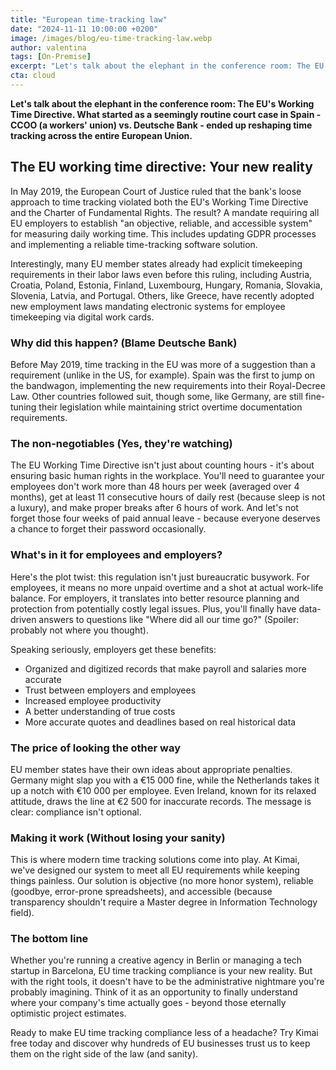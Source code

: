 ```yaml
---
title: "European time-tracking law"
date: "2024-11-11 10:00:00 +0200"
image: /images/blog/eu-time-tracking-law.webp
author: valentina
tags: [On-Premise]
excerpt: "Let's talk about the elephant in the conference room: The EU's Working Time Directive, forcing all employers to use an electronic time-tracking system."
cta: cloud
---
```

 
__Let's talk about the elephant in the conference room: The EU's Working Time Directive. What started as a seemingly routine court case in Spain - CCOO (a workers' union) vs. Deutsche Bank - ended up reshaping time tracking across the entire European Union.__

## The EU working time directive: Your new reality

In May 2019, the European Court of Justice ruled that the bank's loose approach to time tracking violated both the EU's Working Time Directive and the Charter of Fundamental Rights. The result? A mandate requiring all EU employers to establish "an objective, reliable, and accessible system" for measuring daily working time. This includes updating GDPR processes and implementing a reliable time-tracking software solution.

Interestingly, many EU member states already had explicit timekeeping requirements in their labor laws even before this ruling, including Austria, Croatia, Poland, Estonia, Finland, Luxembourg, Hungary, Romania, Slovakia, Slovenia, Latvia, and Portugal. Others, like Greece, have recently adopted new employment laws mandating electronic systems for employee timekeeping via digital work cards.

### Why did this happen? (Blame Deutsche Bank)

Before May 2019, time tracking in the EU was more of a suggestion than a requirement (unlike in the US, for example). Spain was the first to jump on the bandwagon, implementing the new requirements into their Royal-Decree Law. Other countries followed suit, though some, like Germany, are still fine-tuning their legislation while maintaining strict overtime documentation requirements.

### The non-negotiables (Yes, they're watching)

The EU Working Time Directive isn't just about counting hours - it's about ensuring basic human rights in the workplace. You'll need to guarantee your employees don't work more than 48 hours per week (averaged over 4 months), get at least 11 consecutive hours of daily rest (because sleep is not a luxury), and make proper breaks after 6 hours of work. And let's not forget those four weeks of paid annual leave - because everyone deserves a chance to forget their password occasionally.

### What's in it for employees and employers?

Here's the plot twist: this regulation isn't just bureaucratic busywork. For employees, it means no more unpaid overtime and a shot at actual work-life balance. For employers, it translates into better resource planning and protection from potentially costly legal issues. Plus, you'll finally have data-driven answers to questions like "Where did all our time go?" (Spoiler: probably not where you thought).

Speaking seriously, employers get these benefits:
- Organized and digitized records that make payroll and salaries more accurate
- Trust between employers and employees
- Increased employee productivity
- A better understanding of true costs
- More accurate quotes and deadlines based on real historical data

### The price of looking the other way

EU member states have their own ideas about appropriate penalties. Germany might slap you with a €15 000 fine, while the Netherlands takes it up a notch with €10 000 per employee. Even Ireland, known for its relaxed attitude, draws the line at €2 500 for inaccurate records. The message is clear: compliance isn't optional.

### Making it work (Without losing your sanity)

This is where modern time tracking solutions come into play. At Kimai, we've designed our system to meet all EU requirements while keeping things painless. Our solution is objective (no more honor system), reliable (goodbye, error-prone spreadsheets), and accessible (because transparency shouldn't require a Master degree in Information Technology field).

### The bottom line

Whether you're running a creative agency in Berlin or managing a tech startup in Barcelona, EU time tracking compliance is your new reality. But with the right tools, it doesn't have to be the administrative nightmare you're probably imagining. Think of it as an opportunity to finally understand where your company's time actually goes - beyond those eternally optimistic project estimates.

Ready to make EU time tracking compliance less of a headache? Try Kimai free today and discover why hundreds of EU businesses trust us to keep them on the right side of the law (and sanity).

